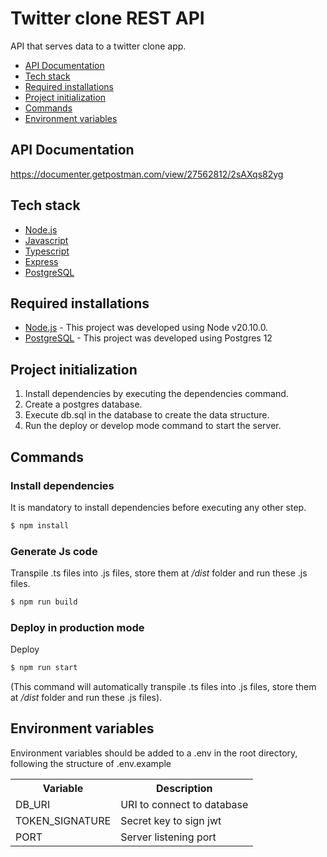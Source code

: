 # Twitter clone REST API
API that serves data to a twitter clone app. 

- [API Documentation](#api-documentation)
- [Tech stack](#tech-stack)
- [Required installations](#required-installations)
- [Project initialization](#project-initialization)
- [Commands](#commands)
- [Environment variables](#environment-variables)

## API Documentation
https://documenter.getpostman.com/view/27562812/2sAXqs82yg

## Tech stack
* [Node.js](https://nodejs.org)
* [Javascript](https://developer.mozilla.org/es/docs/Web/JavaScript)
* [Typescript](https://www.typescriptlang.org)
* [Express](https://expressjs.com)
* [PostgreSQL](https://www.postgresql.org/)

## Required installations
* [Node.js](https://nodejs.org/) - This project was developed using Node v20.10.0.
* [PostgreSQL](https://www.postgresql.org/) - This project was developed using Postgres 12

## Project initialization
1. Install dependencies by executing the dependencies command.
2. Create a postgres database.
3. Execute db.sql in the database to create the data structure.
4. Run the deploy or develop mode command to start the server.

## Commands 

### Install dependencies
It is mandatory to install dependencies before executing any other step.
```sh
$ npm install
```

### Generate Js code
Transpile .ts files into .js files, store them at */dist* folder and run these .js files.
```sh
$ npm run build
```

### Deploy in production mode
Deploy
```sh
$ npm run start
```
(This command will automatically transpile .ts files into .js files, store them at */dist* folder and run these .js files).

## Environment variables
Environment variables should be added to a .env in the root directory, following the structure of .env.example
<table>
<tr>
<th>Variable</th>
<th>Description</th>
</tr>
<tr>
<td>DB_URI</td>
<td>URI to connect to database</td>
</tr>
<tr>
<td>TOKEN_SIGNATURE</td>
<td>Secret key to sign jwt</td>
</tr>
<td>PORT</td>
<td>Server listening port</td>
</tr>
</table>
